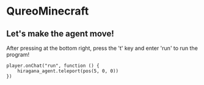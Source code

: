 # QureoMinecraft

## Let's make the agent move!

After pressing [](https://raw.githubusercontent.com/camp-minecraft/TechkidsCampTutorial/master/images/playbutton.png) at the bottom right, press the 't' key and enter 'run' to run the program!

```template
player.onChat("run", function () {
    hiragana_agent.teleport(pos(5, 0, 0))
})

```